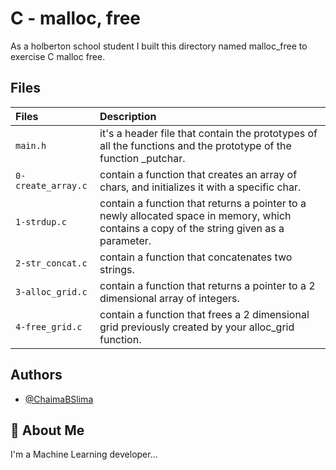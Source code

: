 # C - malloc, free

As a holberton school student I built this directory named malloc_free to exercise C malloc free.

## Files
| Files |  Description                |
| :-------- |  :------------------------- |
| `main.h` | it's a header file that contain the prototypes of all the functions and the prototype of the function _putchar.|
|  `0-create_array.c` |contain a function that creates an array of chars, and initializes it with a specific char. |
| `1-strdup.c` | contain a function that returns a pointer to a newly allocated space in memory, which contains a copy of the string given as a parameter. |
| `2-str_concat.c` | contain  a function that concatenates two strings. |
|`3-alloc_grid.c` |contain  a function that returns a pointer to a 2 dimensional array of integers.|
| `4-free_grid.c` | contain a function that frees a 2 dimensional grid previously created by your alloc_grid function.|

## Authors

- [@ChaimaBSlima](https://github.com/ChaimaBSlima)


## 🚀 About Me
I'm a Machine Learning developer...

